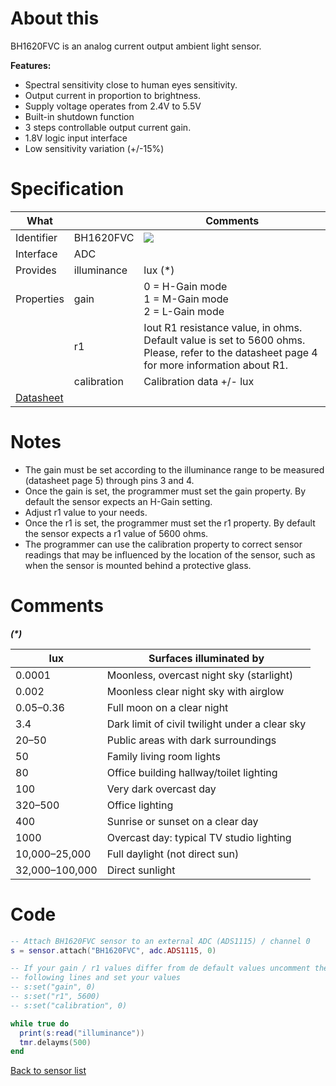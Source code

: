 # About this

BH1620FVC is an analog current output ambient light sensor.

**Features:**

  * Spectral sensitivity close to human eyes sensitivity.
  * Output current in proportion to brightness.
  * Supply voltage operates from 2.4V to 5.5V
  * Built-in shutdown function
  * 3 steps controllable output current gain.
  * 1.8V logic input interface
  * Low sensitivity variation (+/-15%) 

# Specification

| What         |                 | Comments                    |
|--------------|-----------------|-----------------------------|
| Identifier   | BH1620FVC       | ![](http://git.whitecatboard.org/bh1620fvc.png)                            |
| Interface    | ADC             |                             |
| Provides     | illuminance     | lux (\*)                         |
| Properties   | gain            | 0 = H-Gain mode<br/>1 = M-Gain mode<br/>2 = L-Gain mode| 
|              | r1              | Iout R1 resistance value, in ohms.<br/>Default value is set to 5600 ohms.<br/>Please, refer to the datasheet page 4 for more information about R1.                           |
|              | calibration     | Calibration data +/- lux   |
| [Datasheet](http://rohmfs.rohm.com/en/products/databook/datasheet/ic/sensor/light/bh1721fvc-e.pdf) | | |

# Notes

* The gain must be set according to the illuminance range to be measured (datasheet page 5) through pins 3 and 4.
* Once the gain is set, the programmer must set the gain property. By default the sensor expects an H-Gain setting.
* Adjust r1 value to your needs.
* Once the r1 is set, the programmer must set the r1 property. By default the sensor expects a r1 value of 5600 ohms.
* The programmer can use the calibration property to correct sensor readings that may be influenced by the location of the sensor, such as when the sensor is mounted behind a protective glass.

# Comments

**_(\*)_**

| lux            | Surfaces illuminated by                         |
|----------------|-------------------------------------------------|
| 0.0001         | Moonless, overcast night sky (starlight)        |
| 0.002          | Moonless clear night sky with airglow           |
| 0.05–0.36      | Full moon on a clear night                      |
| 3.4            | Dark limit of civil twilight under a clear sky  |
| 20–50          | Public areas with dark surroundings             |
| 50             | Family living room lights                       |
| 80             | Office building hallway/toilet lighting         |
| 100            | Very dark overcast day                          |
| 320–500        | Office lighting                                 |
| 400            | Sunrise or sunset on a clear day                |
| 1000           | Overcast day: typical TV studio lighting        |
| 10,000–25,000	 | Full daylight (not direct sun)                  |
| 32,000–100,000 | Direct sunlight

# Code

```lua
-- Attach BH1620FVC sensor to an external ADC (ADS1115) / channel 0
s = sensor.attach("BH1620FVC", adc.ADS1115, 0)

-- If your gain / r1 values differ from de default values uncomment the
-- following lines and set your values
-- s:set("gain", 0)
-- s:set("r1", 5600)
-- s:set("calibration", 0)

while true do
  print(s:read("illuminance"))
  tmr.delayms(500)
end
```

[Back to sensor list](./Sensor-module#supported-sensors)
